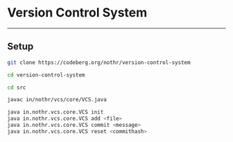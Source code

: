 # Version Control System

---

## Setup

```bash
git clone https://codeberg.org/nothr/version-control-system
```

```bash
cd version-control-system
```

```bash
cd src
```

```bash
javac in/nothr/vcs/core/VCS.java
```

```bash
java in.nothr.vcs.core.VCS init
java in.nothr.vcs.core.VCS add <file>
java in.nothr.vcs.core.VCS commit <message>
java in.nothr.vcs.core.VCS reset <commithash>
```
